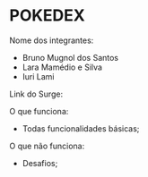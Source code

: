 # POKEDEX

Nome dos integrantes: 
- Bruno Mugnol dos Santos
- Lara Mamédio e Silva
- Iuri Lami

Link do Surge: 

O que funciona:
- Todas funcionalidades básicas;

O que não funciona: 
- Desafios;
